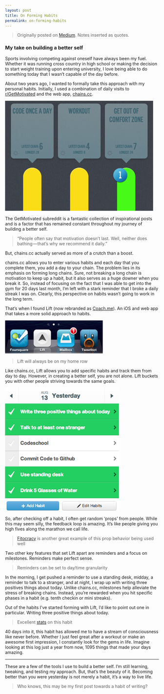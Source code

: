 ```yaml
---
layout: post
title: On Forming Habits
permalink: on-forming-habits
---
```


  > Originally posted on [Medium](https://medium.com/experiences-of-a-student-hacker/on-forming-habits-e9a2a705edf0). Notes inserted as quotes.

### My take on building a better self

Sports involving competing against oneself have always been my fuel. Whether it was running cross country in high school or making the decision to start weight training upon entering university, I love being able to do something today that I wasn’t capable of the day before.

About two years ago, I wanted to formally take this approach with my personal habits. Initially, I used a combination of daily visits to [r/GetMotivated](http://www.reddit.com/r/GetMotivated) and the web app, [chains.cc](https://chains.cc).

![](/public/images/chainscc.png)

The GetMotivated subreddit is a fantastic collection of inspirational posts and is a factor that has remained constant throughout my journey of building a better self.

> “People often say that motivation doesn’t last. Well, neither does bathing — that’s why we recommend it daily.”

But, chains.cc actually served as more of a crutch than a boost.

chains.cc allows you to enter various habits and each day that you complete them, you add a day to your chain. The problem lies in its emphasis on forming long chains. Sure, not breaking a long chain is motivation to keep up a habit, but it also serves as a huge downer when you break it. So, instead of focusing on the fact that I was able to get into the gym for 20 days last month, I’m left with a stark reminder that I broke a daily streak I was on. Clearly, this perspective on habits wasn’t going to work in the long term.

That’s when I found Lift (now rebranded as [Coach.me](https://coach.me)). An iOS and web app that takes a more solid approach to habits.

![](/public/images/lift.png)

> Lift will always be on my home row

Like chains.cc, Lift allows you to add specific habits and track them from day to day. However, in creating a better self, you are not alone. Lift buckets you with other people striving towards the same goals.

![](/public/images/lift-habits.png)

So, after checking off a habit, I often get random ‘props’ from people. While this may seem silly, the feedback loop is amazing. It’s like people giving you high fives along the marathon we call life.

> [Fitocracy](https://www.fitocracy.com) is another great example of this prop behavior being used well

Two other key features that set Lift apart are reminders and a focus on milestones. Reminders make perfect sense.

> Reminders can be set to day/time granularity

In the morning, I get pushed a reminder to use a standing desk, midday, a reminder to talk to a stranger, and at night, I wrap up with writing three positives things about today. Unlike chains.cc, milestones help alleviate the stress of breaking chains. Instead, you’re rewarded when you hit specific phases in a habit (e.g. tenth checkin or mini streaks).

Out of the habits I’ve started forming with Lift, I’d like to point out one in particular. Writing three positive things about today.

> Excellent [stats](http://blog.lift.do/post/54035976743/habit-of-the-day-write-three-positive-things-about) on this habit

40 days into it, this habit has allowed me to have a stream of consciousness like never before. Whether I just feel great after a workout or make an awesome first impression, I constantly look for the gems in life. Imagine looking at this log just a year from now, 1095 things that made your days amazing.

---

These are a few of the tools I use to build a better self. I’m still learning, tweaking, and testing my approach. But, that’s the beauty of it. Becoming better than you were yesterday is not merely a habit, it’s a way to live life.

> Who knows, this may be my first post towards a habit of writing?
